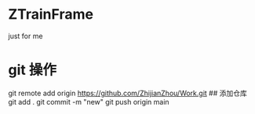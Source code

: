 # ZTrainFrame
just for me

# git 操作
 git remote add origin https://github.com/ZhijianZhou/Work.git ## 添加仓库
 git add .
 git commit -m "new"
 git push origin main 
# 